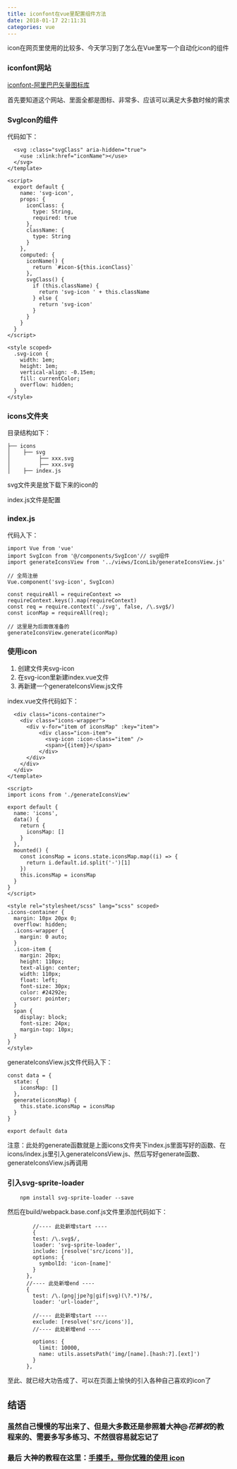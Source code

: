 ```yaml
---
title: iconfont在vue里配置组件方法
date: 2018-01-17 22:11:31
categories: vue
---
```


icon在网页里使用的比较多、今天学习到了怎么在Vue里写一个自动化icon的组件


### iconfont网站

[iconfont-阿里巴巴矢量图标库](https://http://iconfont.cn/)

首先要知道这个网站、里面全都是图标、非常多、应该可以满足大多数时候的需求


### SvgIcon的组件

代码如下：

``` <template>
  <svg :class="svgClass" aria-hidden="true">
    <use :xlink:href="iconName"></use>
  </svg>
</template>

<script>
  export default {
    name: 'svg-icon',
    props: {
      iconClass: {
        type: String,
        required: true
      },
      className: {
        type: String
      }
    },
    computed: {
      iconName() {
        return `#icon-${this.iconClass}`
      },
      svgClass() {
        if (this.className) {
          return 'svg-icon ' + this.className
        } else {
          return 'svg-icon'
        }
      }
    }
  }
</script>

<style scoped>
  .svg-icon {
    width: 1em;
    height: 1em;
    vertical-align: -0.15em;
    fill: currentColor;
    overflow: hidden;
  }
</style>
```

### icons文件夹

目录结构如下：

```
├── icons  
│    ├── svg   
│         ├── xxx.svg  
│         ├── xxx.svg  
│    ├── index.js  

```

svg文件夹是放下载下来的icon的

index.js文件是配置

### index.js

代码入下：

``` 
import Vue from 'vue'
import SvgIcon from '@/components/SvgIcon'// svg组件
import generateIconsView from '../views/IconLib/generateIconsView.js'

// 全局注册
Vue.component('svg-icon', SvgIcon)

const requireAll = requireContext => requireContext.keys().map(requireContext)
const req = require.context('./svg', false, /\.svg$/)
const iconMap = requireAll(req);

// 这里是为后面做准备的
generateIconsView.generate(iconMap)
```

### 使用icon
1. 创建文件夹svg-icon
2. 在svg-icon里新建index.vue文件
3. 再新建一个generateIconsView.js文件

index.vue文件代码如下：

```<template>
  <div class="icons-container">
    <div class="icons-wrapper">
      <div v-for="item of iconsMap" :key="item">
          <div class="icon-item">
            <svg-icon :icon-class="item" />
            <span>{{item}}</span>
          </div>
      </div>
    </div>
  </div>
</template>

<script>
import icons from './generateIconsView'

export default {
  name: 'icons',
  data() {
    return {
      iconsMap: []
    }
  },
  mounted() {
    const iconsMap = icons.state.iconsMap.map((i) => {
      return i.default.id.split('-')[1]
    })
    this.iconsMap = iconsMap
  }
}
</script>

<style rel="stylesheet/scss" lang="scss" scoped>
.icons-container {
  margin: 10px 20px 0;
  overflow: hidden;
  .icons-wrapper {
    margin: 0 auto;
  }
  .icon-item {
    margin: 20px;
    height: 110px;
    text-align: center;
    width: 110px;
    float: left;
    font-size: 30px;
    color: #24292e;
    cursor: pointer;
  }
  span {
    display: block;
    font-size: 24px;
    margin-top: 10px;
  }
}
</style>

```

generateIconsView.js文件代码入下：
 

```
const data = {
  state: {
    iconsMap: []
  },
  generate(iconsMap) {
    this.state.iconsMap = iconsMap
  }
}

export default data

```

注意：此处的generate函数就是上面icons文件夹下index.js里面写好的函数、在icons/index.js里引入generateIconsView.js、然后写好generate函数、generateIconsView.js再调用

### 引入svg-sprite-loader

```
	npm install svg-sprite-loader --save
```

然后在build/webpack.base.conf.js文件里添加代码如下：

```
		//---- 此处新增start ----
		{
        test: /\.svg$/,
        loader: 'svg-sprite-loader',
        include: [resolve('src/icons')],
        options: {
          symbolId: 'icon-[name]'
        }
      },
      //---- 此处新增end ----
      {
        test: /\.(png|jpe?g|gif|svg)(\?.*)?$/,
        loader: 'url-loader',
        
        //---- 此处新增start ----
        exclude: [resolve('src/icons')],
        //---- 此处新增end ----
        
        options: {
          limit: 10000,
          name: utils.assetsPath('img/[name].[hash:7].[ext]')
        }
      },
```

至此、就已经大功告成了、可以在页面上愉快的引入各种自己喜欢的icon了

## 结语

### 虽然自己慢慢的写出来了、但是大多数还是参照着大神@*花裤衩*的教程来的、需要多写多练习、不然很容易就忘记了  

### **最后**  大神的教程在这里：[手摸手，带你优雅的使用 icon](https://segmentfault.com/a/1190000012213278)